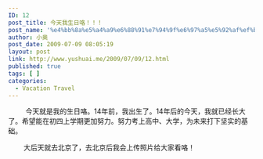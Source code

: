 ```yaml
---
ID: 12
post_title: 今天我生日咯！！！
post_name: '%e4%bb%8a%e5%a4%a9%e6%88%91%e7%94%9f%e6%97%a5%e5%92%af%ef%bc%81%ef%bc%81%ef%bc%81'
author: 小奥
post_date: 2009-07-09 08:05:19
layout: post
link: http://www.yushuai.me/2009/07/09/12.html
published: true
tags: [ ]
categories:
  - Vacation Travel
---
```

         今天就是我的生日咯。14年前，我出生了。14年后的今天，我就已经长大了。希望能在初四上学期更加努力。努力考上高中、大学，为未来打下坚实的基础。

        大后天就去北京了，去北京后我会上传照片给大家看咯！